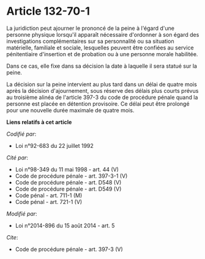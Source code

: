 # Article 132-70-1

La juridiction peut ajourner le prononcé de la peine à l'égard d'une personne physique lorsqu'il apparaît nécessaire
d'ordonner à son égard des investigations complémentaires sur sa personnalité ou sa situation matérielle, familiale et
sociale, lesquelles peuvent être confiées au service pénitentiaire d'insertion et de probation ou à une personne morale
habilitée. 

Dans ce cas, elle fixe dans sa décision la date à laquelle il sera statué sur la peine. 

La décision sur la peine intervient au plus tard dans un délai de quatre mois après la décision d'ajournement, sous réserve
des délais plus courts prévus au troisième alinéa de l'article 397-3 du code de procédure pénale quand la personne est placée
en détention provisoire. Ce délai peut être prolongé pour une nouvelle durée maximale de quatre mois.

**Liens relatifs à cet article**

_Codifié par_:

  - Loi n°92-683 du 22 juillet 1992

_Cité par_:

  - Loi n°98-349 du 11 mai 1998 - art. 44 (V)
  - Code de procédure pénale - art. 397-3-1 (V)
  - Code de procédure pénale - art. D548 (V)
  - Code de procédure pénale - art. D549 (V)
  - Code pénal - art. 711-1 (M)
  - Code pénal - art. 721-1 (V)

_Modifié par_:

  - Loi n°2014-896 du 15 août 2014 - art. 5

_Cite_:

  - Code de procédure pénale - art. 397-3 (V)
